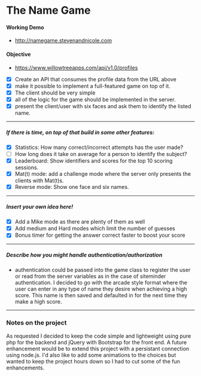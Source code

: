 # The Name Game

#### Working Demo
 - http://namegame.stevenandnicole.com

#### Objective
 - https://www.willowtreeapps.com/api/v1.0/profiles

- [x] Create an API that consumes the profile data from the URL above
- [x] make it possible to implement a full-featured game on top of it.
- [x] The client should be very simple
- [x] all of the logic for the game should be implemented in the server.
- [x] present the client/user with six faces and ask them to identify the listed name. 

***

##### If there is time, on top of that build in some other features:
- [x] Statistics: How many correct/incorrect attempts has the user made?
- [ ] How long does it take on average for a person to identify the subject?
- [x] Leaderboard: Show identifiers and scores for the top 10 scoring sessions.
- [x] Mat(t) mode: add a challenge mode where the server only presents the clients with Mat(t)s.
- [x] Reverse mode: Show one face and six names.

***

##### Insert your own idea here!
- [x] Add a Mike mode as there are plenty of them as well
- [x] Add medium and Hard modes which limit the number of guesses
- [x] Bonus timer for getting the answer correct faster to boost your score

***

##### Describe how you might handle authentication/authorization
 - authentication could be passed into the game class to register the user or read from the server variables as in the case of siteminder authentication.  I decided to go with the arcade style format where the user can enter in any type of name they desire when achieving a high score.  This name is then saved and defaulted in for the next time they make a high score.

***

### Notes on the project
As requested I decided to keep the code simple and lightweight using pure php for the backend and jQuery with Bootstrap for the front end.  A future enhancement would be to extend this project with a persistant connection using node.js.  I'd also like to add some animations to the choices but wanted to keep the project hours down so I had to cut some of the fun enhancements.